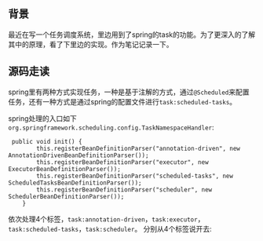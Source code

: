 ## 背景 ##
最近在写一个任务调度系统，里边用到了spring的task的功能。为了更深入的了解其中的原理，看了下里边的实现。作为笔记记录一下。
## 源码走读 ##

spring里有两种方式实现任务，一种是基于注解的方式，通过`@Scheduled`来配置任务，还有一种方式是通过spring的配置文件进行`task:scheduled-tasks`。

spring处理的入口如下`org.springframework.scheduling.config.TaskNamespaceHandler`:

```
 public void init() {
        this.registerBeanDefinitionParser("annotation-driven", new AnnotationDrivenBeanDefinitionParser());
        this.registerBeanDefinitionParser("executor", new ExecutorBeanDefinitionParser());
        this.registerBeanDefinitionParser("scheduled-tasks", new ScheduledTasksBeanDefinitionParser());
        this.registerBeanDefinitionParser("scheduler", new SchedulerBeanDefinitionParser());
    }
```
依次处理4个标签，`task:annotation-driven`，`task:executor`，`task:scheduled-tasks`，`task:scheduler`。
分别从4个标签说开去:

